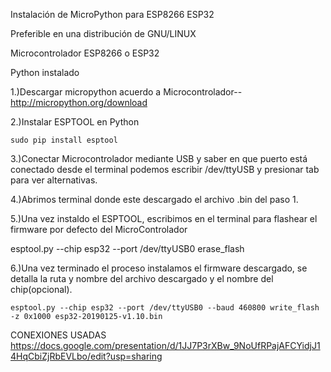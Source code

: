 Instalación de MicroPython para ESP8266 ESP32

Preferible en una distribución de GNU/LINUX

Microcontrolador ESP8266 o ESP32

Python instalado

1.)Descargar micropython acuerdo a Microcontrolador--
http://micropython.org/download

2.)Instalar ESPTOOL en Python

	sudo pip install esptool

3.)Conectar Microcontrolador mediante USB y saber en que puerto está conectado
desde el terminal podemos escribir /dev/ttyUSB y presionar tab para ver alternativas.

4.)Abrimos terminal donde este descargado el archivo .bin del paso 1.

5.)Una vez instaldo el ESPTOOL, escribimos en el terminal para flashear el firmware por defecto del MicroControlador

esptool.py --chip esp32 --port /dev/ttyUSB0 erase_flash

6.)Una vez terminado el proceso instalamos el firmware descargado, se detalla la ruta y nombre del archivo descargado y el nombre del chip(opcional).

	esptool.py --chip esp32 --port /dev/ttyUSB0 --baud 460800 write_flash -z 0x1000 esp32-20190125-v1.10.bin

CONEXIONES USADAS
https://docs.google.com/presentation/d/1JJ7P3rXBw_9NoUfRPajAFCYidjJ14HqCbiZjRbEVLbo/edit?usp=sharing
